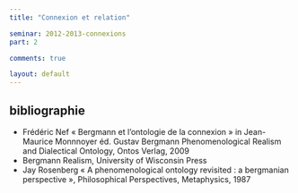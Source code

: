 ```yaml
---
title: "Connexion et relation"

seminar: 2012-2013-connexions
part: 2

comments: true

layout: default
---
```


## bibliographie

- Frédéric Nef « Bergmann et l’ontologie de la connexion » in Jean-Maurice Monnnoyer éd. Gustav Bergmann Phenomenological Realism and Dialectical Ontology, Ontos Verlag, 2009
- Bergmann Realism,  University of Wisconsin Press
- Jay Rosenberg « A phenomenological ontology revisited : a bergmanian perspective », Philosophical Perspectives, Metaphysics, 1987